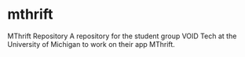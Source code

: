 # mthrift
MThrift Repository
A repository for the student group VOID Tech at the
University of Michigan to work on their app MThrift. 
